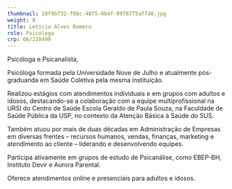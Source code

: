 ```yaml
---
thumbnail: 18f9b732-f08c-4875-8b4f-0978775aff48.jpg
weight: 8
title: Leticia Alves Romero
role: Psicóloga
crp: 06/210499
---
```

Psicóloga e Psicanalista,

Psicóloga formada pela Universidade Nove de Julho e atualmente pós-graduanda em Saúde Coletiva pela mesma instituição.

Realizou estágios com atendimentos individuais e em grupos com adultos e idosos, destacando-se a colaboração com a equipe multiprofissional na URSI do Centro de Saúde Escola Geraldo de Paula Souza, na Faculdade de Saúde Pública da USP, no contexto da Atenção Básica à Saúde do SUS.

Também atuou por mais de duas décadas em Administração de Empresas em diversas frentes – recursos humanos, vendas, finanças, marketing e atendimento ao cliente – liderando e desenvolvendo equipes.

Participa ativamente em grupos de estudo de Psicanálise, como EBEP-BH, Instituto Devir e Aurora Parental.

Oferece atendimentos online e presenciais para adultos e idosos.
